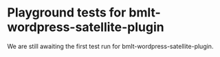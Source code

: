 # Playground tests for bmlt-wordpress-satellite-plugin
We are still awaiting the first test run for bmlt-wordpress-satellite-plugin.
